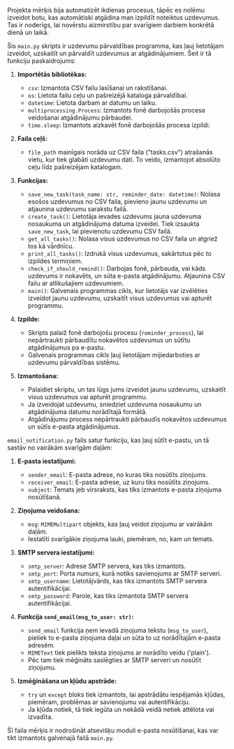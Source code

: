 Projekta mērķis bija automatizēt ikdienas procesus, tāpēc es nolēmu izveidot botu, kas automātiski atgādina man izpildīt noteiktus uzdevumus. Tas ir noderīgs, lai novērstu aizmirstību par svarīgiem darbiem konkrētā dienā un laikā.

Šis `main.py` skripts ir uzdevumu pārvaldības programma, kas ļauj lietotājam izveidot, uzskaitīt un pārvaldīt uzdevumus ar atgādinājumiem. Šeit ir tā funkciju paskaidrojums:

1. **Importētās bibliotēkas:**
   - `csv`: Izmantota CSV failu lasīšanai un rakstīšanai.
   - `os`: Lietota failu ceļu un pašreizējā kataloga pārvaldībai.
   - `datetime`: Lietota darbam ar datumu un laiku.
   - `multiprocessing.Process`: Izmantots fonē darbojošās procesa veidošanai atgādinājumu pārbaudei.
   - `time.sleep`: Izmantots aizkavēt fonē darbojošās procesa izpildi.

2. **Faila ceļš:**
   - `file_path` mainīgais norāda uz CSV faila ("tasks.csv") atrašanās vietu, kur tiek glabāti uzdevumu dati. To veido, izmantojot absolūto ceļu līdz pašreizējam katalogam.

3. **Funkcijas:**
   - `save_new_task(task_name: str, reminder_date: datetime)`: Nolasa esošos uzdevumus no CSV faila, pievieno jaunu uzdevumu un atjaunina uzdevumu sarakstu failā.
   - `create_task()`: Lietotāja ievades uzdevums jauna uzdevuma nosaukuma un atgādinājuma datuma izveidei. Tiek izsaukta `save_new_task`, lai pievienotu uzdevumu CSV failā.
   - `get_all_tasks()`: Nolasa visus uzdevumus no CSV faila un atgriež tos kā vārdnīcu.
   - `print_all_tasks()`: Izdrukā visus uzdevumus, sakārtotus pēc to izpildes termiņiem.
   - `check_if_should_remind()`: Darbojas fonē, pārbauda, vai kāds uzdevums ir nokavēts, un sūta e-pasta atgādinājumu. Atjaunina CSV failu ar atlikušajiem uzdevumiem.
   - `main()`: Galvenais programmas cikls, kur lietotājs var izvēlēties izveidot jaunu uzdevumu, uzskaitīt visus uzdevumus vai apturēt programmu.

4. **Izpilde:**
   - Skripts palaiž fonē darbojošu procesu (`reminder_process`), lai nepārtraukti pārbaudītu nokavētos uzdevumus un sūtītu atgādinājumus pa e-pastu.
   - Galvenais programmas cikls ļauj lietotājam mijiedarboties ar uzdevumu pārvaldības sistēmu.

5. **Izmantošana:**
   - Palaidiet skriptu, un tas lūgs jums izveidot jaunu uzdevumu, uzskaitīt visus uzdevumus vai apturēt programmu.
   - Ja izveidojat uzdevumu, sniedziet uzdevuma nosaukumu un atgādinājuma datumu norādītajā formātā.
   - Atgādinājumu process nepārtraukti pārbaudīs nokavētos uzdevumus un sūtīs e-pasta atgādinājumus.

`email_notification.py` fails satur funkciju, kas ļauj sūtīt e-pastu, un tā sastāv no vairākām svarīgām daļām:

1. **E-pasta iestatījumi:**
   - `sender_email`: E-pasta adrese, no kuras tiks nosūtīts ziņojums.
   - `receiver_email`: E-pasta adrese, uz kuru tiks nosūtīts ziņojums.
   - `subject`: Temats jeb virsraksts, kas tiks izmantots e-pasta ziņojuma nosūtīšanā.

2. **Ziņojuma veidošana:**
   - `msg`: `MIMEMultipart` objekts, kas ļauj veidot ziņojumu ar vairākām daļām.
   - Iestatīti svarīgākie ziņojuma lauki, piemēram, no, kam un temats.

3. **SMTP servera iestatījumi:**
   - `smtp_server`: Adrese SMTP servera, kas tiks izmantots.
   - `smtp_port`: Porta numurs, kurā notiks savienojums ar SMTP serveri.
   - `smtp_username`: Lietotājvārds, kas tiks izmantots SMTP servera autentifikācijai.
   - `smtp_password`: Parole, kas tiks izmantota SMTP servera autentifikācijai.

4. **Funkcija `send_email(msg_to_user: str)`:**
   - `send_email` funkcija ņem ievadā ziņojuma tekstu (`msg_to_user`), pieliek to e-pasta ziņojuma daļai un sūta to uz norādītajām e-pasta adresēm.
   - `MIMEText` tiek pielikts teksta ziņojums ar norādīto veidu ('plain').
   - Pēc tam tiek mēģināts saslēgties ar SMTP serveri un nosūtīt ziņojumu.

5. **Izmēģināšana un kļūdu apstrāde:**
   - `try` un `except` bloks tiek izmantots, lai apstrādātu iespējamās kļūdas, piemēram, problēmas ar savienojumu vai autentifikāciju.
   - Ja kļūda notiek, tā tiek iegūta un nekādā veidā netiek attēlota vai izvadīta.

Šī faila mērķis ir nodrošināt atsevišķu moduli e-pasta nosūtīšanai, kas var tikt izmantots galvenajā failā `main.py`.
